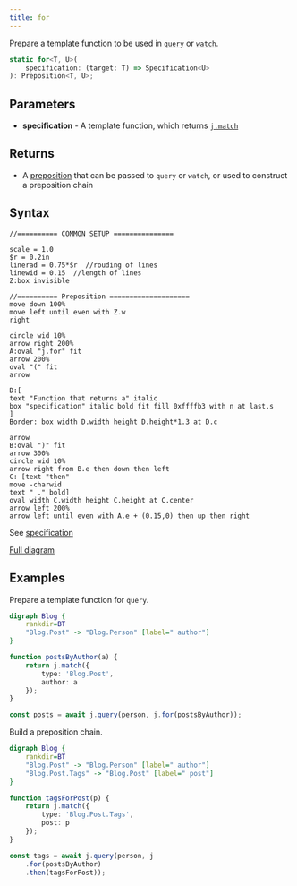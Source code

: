 ```yaml
---
title: for
---
```


Prepare a template function to be used in [`query`](../../jinaga/query/) or [`watch`](../../jinaga/watch/).

```typescript
static for<T, U>(
    specification: (target: T) => Specification<U>
): Preposition<T, U>;
```

## Parameters

* **specification** - A template function, which returns [`j.match`](../match/)

## Returns

* A [preposition](../) that can be passed to `query` or `watch`, or used to construct a preposition chain

## Syntax

```pikchr
//========== COMMON SETUP ===============

scale = 1.0
$r = 0.2in
linerad = 0.75*$r  //rouding of lines
linewid = 0.15  //length of lines
Z:box invisible

//========== Preposition ====================
move down 100%
move left until even with Z.w
right

circle wid 10%
arrow right 200%
A:oval "j.for" fit
arrow 200%
oval "(" fit
arrow

D:[
text "Function that returns a" italic
box "specification" italic bold fit fill 0xffffb3 with n at last.s
]
Border: box width D.width height D.height*1.3 at D.c

arrow
B:oval ")" fit
arrow 300%
circle wid 10%
arrow right from B.e then down then left
C: [text "then"
move -charwid
text " ." bold]
oval width C.width height C.height at C.center
arrow left 200%
arrow left until even with A.e + (0.15,0) then up then right
```

See [specification](../specification/)

[Full diagram](../)

## Examples

Prepare a template function for `query`.

```dot
digraph Blog {
    rankdir=BT
    "Blog.Post" -> "Blog.Person" [label=" author"]
}
```

```typescript
function postsByAuthor(a) {
    return j.match({
        type: 'Blog.Post',
        author: a
    });
}

const posts = await j.query(person, j.for(postsByAuthor));
```

Build a preposition chain.

```dot
digraph Blog {
    rankdir=BT
    "Blog.Post" -> "Blog.Person" [label=" author"]
    "Blog.Post.Tags" -> "Blog.Post" [label=" post"]
}
```

```typescript
function tagsForPost(p) {
    return j.match({
        type: 'Blog.Post.Tags',
        post: p
    });
}

const tags = await j.query(person, j
    .for(postsByAuthor)
    .then(tagsForPost));
```